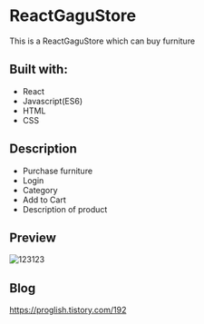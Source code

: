 # ReactGaguStore

This is a ReactGaguStore which can buy furniture


## Built with: 
 
- React
- Javascript(ES6)  
- HTML  
- CSS        

## Description 

- Purchase furniture
- Login
- Category
- Add to Cart
- Description of product

## Preview 
![123123](https://user-images.githubusercontent.com/65179725/124517250-78159e80-de1e-11eb-8b71-a6b28346908d.png)

## Blog
https://proglish.tistory.com/192

 
  
